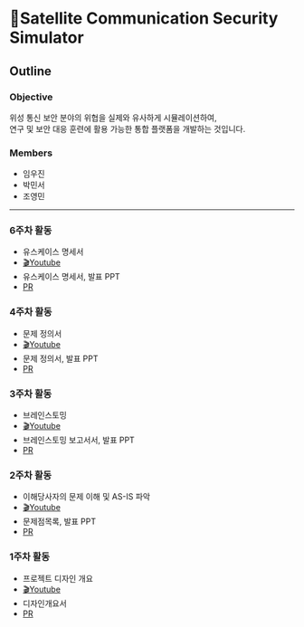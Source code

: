 # 📡Satellite Communication Security Simulator
## Outline
### Objective
위성 통신 보안 분야의 위협을 실제와 유사하게 시뮬레이션하여, <br> 연구 및 보안 대응 훈련에 활용 가능한 통합 플랫폼을 개발하는 것입니다.
### Members
- 임우진
- 박민서
- 조영민
---
### 6주차 활동
- 유스케이스 명세서
- [🎬Youtube](https://youtu.be/bl0Xim8CdOE)
- 유스케이스 명세서, 발표 PPT
- [PR](https://github.com/RAKKUNN/SatelliteComSim/pull/18)

### 4주차 활동
- 문제 정의서
- [🎬Youtube](https://youtu.be/5uXym8xghe4)
- 문제 정의서, 발표 PPT
- [PR](https://github.com/RAKKUNN/SatelliteComSim/pull/17)

### 3주차 활동
- 브레인스토밍
- [🎬Youtube](https://youtu.be/U5EZnoMp_jI)
- 브레인스토밍 보고서서, 발표 PPT
- [PR](https://github.com/RAKKUNN/SatelliteComSim/pull/15)

### 2주차 활동
- 이해당사자의 문제 이해 및 AS-IS 파악
- [🎬Youtube](https://youtu.be/lqVs2SIABFk)
- 문제점목록, 발표 PPT
- [PR](https://github.com/RAKKUNN/SatelliteComSim/pull/6)

### 1주차 활동
- 프로젝트 디자인 개요
- [🎬Youtube](https://youtu.be/uZuG1AlCDqU)
- 디자인개요서
- [PR](https://github.com/RAKKUNN/SatelliteComSim/pull/5)
